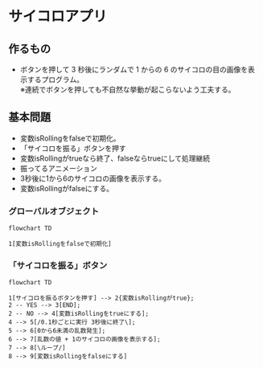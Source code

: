 # サイコロアプリ

## 作るもの
- ボタンを押して 3 秒後にランダムで 1 からの 6 のサイコロの目の画像を表示するプログラム。<br>
※連続でボタンを押しても不自然な挙動が起こらないよう工夫する。

## 基本問題
- 変数isRollingをfalseで初期化。
- 「サイコロを振る」ボタンを押す
- 変数isRollingがtrueなら終了、falseならtrueにして処理継続
- 振ってるアニメーション
- 3秒後に1から6のサイコロの画像を表示する。
- 変数isRollingがfalseにする。

### グローバルオブジェクト
```mermaid
flowchart TD

1[変数isRollingをfalseで初期化] 
```

### 「サイコロを振る」ボタン
```mermaid
flowchart TD

1[サイコロを振るボタンを押す] --> 2{変数isRollingがtrue};
2 -- YES --> 3[END];
2 -- NO --> 4[変数isRollingをtrueにする];
4 --> 5[/0.1秒ごとに実行 3秒後に終了\];
5 --> 6[0から6未満の乱数発生];
6 --> 7[乱数の値 + 1のサイコロの画像を表示する];
7 --> 8[\ループ/]
8 --> 9[変数isRollingをfalseにする]
```
